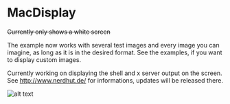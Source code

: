 # MacDisplay
~~Currently only shows a white screen~~

The example now works with several test images and every image you can imagine, as long as it is in the desired format. See the examples, if you want to display custom images.

Currently working on displaying the shell and x server output on the screen.
See http://www.nerdhut.de/ for informations, updates will be released there.


![alt text](https://66.media.tumblr.com/b293d0992fef8fa695c7a0584cfce5bf/tumblr_ob6ixowMJ81vzqzzwo1_1280.jpg "Macintosh Classic displays cat images")
